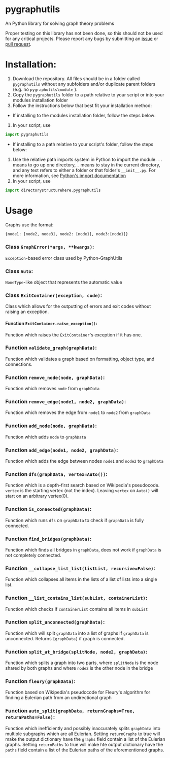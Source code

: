 # pygraphutils
 An Python library for solving graph theory problems

 Proper testing on this library has not been done, so this should not be used for any critical projects. Please report any bugs by submitting an [issue](https://github.com/ModEngineer/pygraphutils/issues) or [pull request](https://github.com/ModEngineer/pygraphutils/pulls).
# Installation:
 1. Download the repository. All files should be in a folder called `pygraphutils` without any subfolders and/or duplicate parent folders (e.g. no `pygraphutils\module` ).
 2. Copy the `pygraphutils` folder to a path relative to your script or into your modules installation folder
 3. Follow the instructions below that best fit your installation method:
  * If installing to the modules installation folder, follow the steps below:
   1. In your script, use 
   ```python
   import pygraphutils
   ```
  * If installing to a path relative to your script's folder, follow the steps below:
   1. Use the relative path imports system in Python to import the module. `..` means to go up one directory, `.` means to stay in the current directory, and any text refers to either a folder or that folder's `__init__.py`. For more information, see [Python's import documentation](https://docs.python.org/3/reference/import.html#package-relative-imports)
   2. In your script, use 
   ```python
   import directorystructurehere.pygraphutils
   ```
# Usage

Graphs use the format:
```py
{node1: [node2, node3], node2: [node1], node3:[node1]}
```

### Class `GraphError(*args, **kwargs)`: 
`Exception`-based error class used by Python-GraphUtils

### Class `Auto`:
`NoneType`-like object that represents the automatic value

### Class `ExitContainer(exception, code)`:

Class which allows for the outputting of errors and exit codes without raising an exception.

#### Function `ExitContainer.raise_exception()`:
Function which raises the `ExitContainer`'s exception if it has one.

### Function `validate_graph(graphData)`:
Function which validates a graph based on formatting, object type, and connections.

### Function `remove_node(node, graphData)`:
Function which removes `node` from `graphData`

### Function `remove_edge(node1, node2, graphData)`:
Function which removes the edge from `node1` to `node2` from `graphData`

### Function `add_node(node, graphData)`:
Function which adds `node` to `graphData`

### Function `add_edge(node1, node2, graphData)`:
Function which adds the edge between nodes `node1` and `node2` to `graphData`

### Function `dfs(graphData, vertex=Auto())`:
Function which is a depth-first search based on Wikipedia's pseudocode. `vertex` is the starting vertex (not the index). Leaving `vertex` on `Auto()` will start on an arbitrary vertex(0).

### Function `is_connected(graphData)`:
Function which runs `dfs` on `graphData` to check if `graphData` is fully connected.

### Function `find_bridges(graphData)`:
Function which finds all bridges in `graphData`, does not work if `graphData` is not completely connected.

### Function `__collapse_list_list(listList, recursive=False)`:
Function which collapses all items in the lists of a list of lists into a single list.

### Function `__list_contains_list(subList, containerList)`:
Function which checks if `containerList` contains all items in `subList`

### Function `split_unconnected(graphData)`:
Function which will split `graphData` into a list of graphs if `graphData` is unconnected. Returns `[graphData]` if graph is connected.

### Function `split_at_bridge(splitNode, node2, graphData)`:
Function which splits a graph into two parts, where `splitNode` is the node shared by both graphs and where `node2` is the other node in the bridge

### Function `fleury(graphData)`:
Function based on Wikipedia's pseudocode for Fleury's algorithm for finding a Eulerian path from an undirectional graph

### Function `auto_split(graphData, returnGraphs=True, returnPaths=False)`:
Function which inefficiently and possibly inaccurately splits `graphData` into multiple subgraphs which are all Eulerian. Setting `returnGraphs` to true will make the output dictionary have the `graphs` field contain a list of the Eulerian graphs. Setting `returnPaths` to true will make hte output dictionary have the `paths` field contain a list of the Eulerian paths of the aforementioned graphs.
